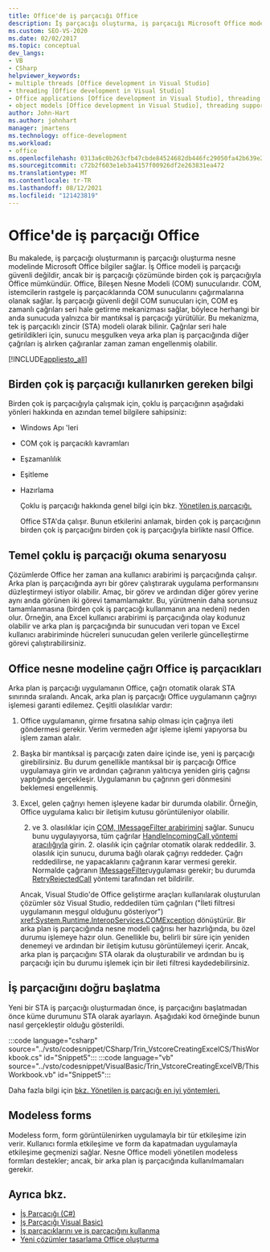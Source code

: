```yaml
---
title: Office'de iş parçacığı Office
description: İş parçacığı oluşturma, iş parçacığı Microsoft Office modelde de destekler. İş Office modeli iş parçacığı güvenli değildir, ancak bir iş parçacığı çözümünde birden çok iş parçacığıyla Office olabilir.
ms.custom: SEO-VS-2020
ms.date: 02/02/2017
ms.topic: conceptual
dev_langs:
- VB
- CSharp
helpviewer_keywords:
- multiple threads [Office development in Visual Studio]
- threading [Office development in Visual Studio]
- Office applications [Office development in Visual Studio], threading support
- object models [Office development in Visual Studio], threading support
author: John-Hart
ms.author: johnhart
manager: jmartens
ms.technology: office-development
ms.workload:
- office
ms.openlocfilehash: 0313a6c0b263cfb47cbde84524682db446fc29050fa42b639e2fed407d33b9ee
ms.sourcegitcommit: c72b2f603e1eb3a4157f00926df2e263831ea472
ms.translationtype: MT
ms.contentlocale: tr-TR
ms.lasthandoff: 08/12/2021
ms.locfileid: "121423819"
---
```

# <a name="threading-support-in-office"></a>Office'de iş parçacığı Office
  Bu makalede, iş parçacığı oluşturmanın iş parçacığı oluşturma nesne modelinde Microsoft Office bilgiler sağlar. İş Office modeli iş parçacığı güvenli değildir, ancak bir iş parçacığı çözümünde birden çok iş parçacığıyla Office mümkündür. Office, Bileşen Nesne Modeli (COM) sunucularıdır. COM, istemcilerin rastgele iş parçacıklarında COM sunucularını çağırmalarına olanak sağlar. İş parçacığı güvenli değil COM sunucuları için, COM eş zamanlı çağrıları seri hale getirme mekanizması sağlar, böylece herhangi bir anda sunucuda yalnızca bir mantıksal iş parçacığı yürütülür. Bu mekanizma, tek iş parçacıklı zincir (STA) modeli olarak bilinir. Çağrılar seri hale getirildikleri için, sunucu meşgulken veya arka plan iş parçacığında diğer çağrıları iş alırken çağıranlar zaman zaman engellenmiş olabilir.

 [!INCLUDE[appliesto_all](../vsto/includes/appliesto-all-md.md)]

## <a name="knowledge-required-when-using-multiple-threads"></a>Birden çok iş parçacığı kullanırken gereken bilgi
 Birden çok iş parçacığıyla çalışmak için, çoklu iş parçacığının aşağıdaki yönleri hakkında en azından temel bilgilere sahipsiniz:

- Windows Apı 'leri

- COM çok iş parçacıklı kavramları

- Eşzamanlılık

- Eşitleme

- Hazırlama

  Çoklu iş parçacığı hakkında genel bilgi için bkz. [Yönetilen iş parçacığı.](/dotnet/standard/threading/)

  Office STA'da çalışır. Bunun etkilerini anlamak, birden çok iş parçacığının birden çok iş parçacığını birden çok iş parçacığıyla birlikte nasıl Office.

## <a name="basic-multithreading-scenario"></a>Temel çoklu iş parçacığı okuma senaryosu
 Çözümlerde Office her zaman ana kullanıcı arabirimi iş parçacığında çalışır. Arka plan iş parçacığında ayrı bir görev çalıştırarak uygulama performansını düzleştirmeyi istiyor olabilir. Amaç, bir görev ve ardından diğer görev yerine aynı anda görünen iki görevi tamamlamaktır. Bu, yürütmenin daha sorunsuz tamamlanmasına (birden çok iş parçacığı kullanmanın ana nedeni) neden olur. Örneğin, ana Excel kullanıcı arabirimi iş parçacığında olay kodunuz olabilir ve arka plan iş parçacığında bir sunucudan veri topan ve Excel kullanıcı arabiriminde hücreleri sunucudan gelen verilerle güncelleştirme görevi çalıştırabilirsiniz.

## <a name="background-threads-that-call-into-the-office-object-model"></a>Office nesne modeline çağrı Office iş parçacıkları
 Arka plan iş parçacığı uygulamanın Office, çağrı otomatik olarak STA sınırında sıralandı. Ancak, arka plan iş parçacığı Office uygulamanın çağrıyı işlemesi garanti edilemez. Çeşitli olasılıklar vardır:

1. Office uygulamanın, girme fırsatına sahip olması için çağrıya ileti göndermesi gerekir. Verim vermeden ağır işleme işlemi yapıyorsa bu işlem zaman alalır.

2. Başka bir mantıksal iş parçacığı zaten daire içinde ise, yeni iş parçacığı girebilirsiniz. Bu durum genellikle mantıksal bir iş parçacığı Office uygulamaya girin ve ardından çağıranın yalıtıcıya yeniden giriş çağrısı yaptığında gerçekleşir. Uygulamanın bu çağrının geri dönmesini beklemesi engellenmiş.

3. Excel, gelen çağrıyı hemen işleyene kadar bir durumda olabilir. Örneğin, Office uygulama kalıcı bir iletişim kutusu görüntüleniyor olabilir.

   2. ve 3. olasılıklar için [COM, IMessageFilter arabirimini](/windows/desktop/api/objidl/nn-objidl-imessagefilter) sağlar. Sunucu bunu uygulayıyorsa, tüm çağrılar [HandleIncomingCall yöntemi aracılığıyla](/windows/desktop/api/objidl/nf-objidl-imessagefilter-handleincomingcall) girin. 2. olasılık için çağrılar otomatik olarak reddedilir. 3. olasılık için sunucu, duruma bağlı olarak çağrıyı reddeder. Çağrı reddedilirse, ne yapacaklarını çağıranın karar vermesi gerekir. Normalde çağıranın [IMessageFilter](/windows/desktop/api/objidl/nn-objidl-imessagefilter)uygulaması gerekir; bu durumda [RetryRejectedCall](/windows/desktop/api/objidl/nf-objidl-imessagefilter-retryrejectedcall) yöntemi tarafından ret bildirilir.

   Ancak, Visual Studio'de Office geliştirme araçları kullanılarak oluşturulan çözümler söz Visual Studio, reddedilen tüm çağrıları ("İleti filtresi uygulamanın meşgul olduğunu gösteriyor") <xref:System.Runtime.InteropServices.COMException> dönüştürür. Bir arka plan iş parçacığında nesne modeli çağrısı her hazırlığında, bu özel durumu işlemeye hazır olun. Genellikle bu, belirli bir süre için yeniden denemeyi ve ardından bir iletişim kutusu görüntülemeyi içerir. Ancak, arka plan iş parçacığını STA olarak da oluşturabilir ve ardından bu iş parçacığı için bu durumu işlemek için bir ileti filtresi kaydedebilirsiniz.

## <a name="start-the-thread-correctly"></a>İş parçacığını doğru başlatma
 Yeni bir STA iş parçacığı oluşturmadan önce, iş parçacığını başlatmadan önce küme durumunu STA olarak ayarlayın. Aşağıdaki kod örneğinde bunun nasıl gerçekleştir olduğu gösterildi.

 :::code language="csharp" source="../vsto/codesnippet/CSharp/Trin_VstcoreCreatingExcelCS/ThisWorkbook.cs" id="Snippet5":::
 :::code language="vb" source="../vsto/codesnippet/VisualBasic/Trin_VstcoreCreatingExcelVB/ThisWorkbook.vb" id="Snippet5":::

 Daha fazla bilgi için [bkz. Yönetilen iş parçacığı en iyi yöntemleri.](/dotnet/standard/threading/managed-threading-best-practices)

## <a name="modeless-forms"></a>Modeless forms
 Modeless form, form görüntülenirken uygulamayla bir tür etkileşime izin verir. Kullanıcı formla etkileşime ve form da kapatmadan uygulamayla etkileşime geçmenizi sağlar. Nesne Office modeli yönetilen modeless formları destekler; ancak, bir arka plan iş parçacığında kullanılmamaları gerekir.

## <a name="see-also"></a>Ayrıca bkz.
- [İş Parçacığı (C#)](/dotnet/csharp/programming-guide/concepts/threading/index)
- [İş Parçacığı Visual Basic)](/dotnet/visual-basic/programming-guide/concepts/threading/index)
- [İş parçacıklarını ve iş parçacığını kullanma](/dotnet/standard/threading/using-threads-and-threading)
- [Yeni çözümler tasarlama Office oluşturma](../vsto/designing-and-creating-office-solutions.md)
